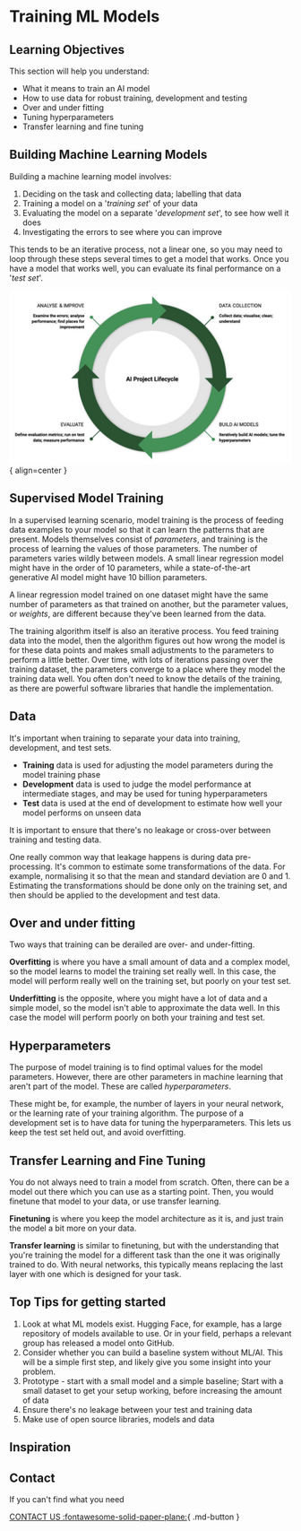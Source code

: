 # Training ML Models

## Learning Objectives

This section will help you understand:

- What it means to train an AI model
- How to use data for robust training, development and testing
- Over and under fitting
- Tuning hyperparameters
- Transfer learning and fine tuning

## Building Machine Learning Models

Building a machine learning model involves:

1. Deciding on the task and collecting data; labelling that data
2. Training a model on a '_training set_' of your data
3. Evaluating the model on a separate '_development set_', to see how well it does
4. Investigating the errors to see where you can improve

This tends to be an iterative process, not a linear one, so you may need to loop through these steps several times to get a model that works. Once you have a model that works well, you can evaluate its final performance on a '_test set_'.

![AI Lifecycle](imgs/ailifecycle.png){ align=center }

## Supervised Model Training
In a supervised learning scenario, model training is the process of feeding data examples to your model so that it can learn the patterns that are present. Models themselves consist of _parameters_, and training is the process of learning the values of those parameters. The number of parameters varies wildly between models. A small linear regression model might have in the order of 10 parameters, while a state-of-the-art generative AI model might have 10 billion parameters. 

A linear regression model trained on one dataset might have the same number of parameters as that trained on another, but the parameter values, or _weights_, are different because they've been learned from the data.


The training algorithm itself is also an iterative process. You feed training data into the model, then the algorithm figures out how wrong the model is for these data points and makes small adjustments to the parameters to perform a little better. Over time, with lots of iterations passing over the training dataset, the parameters converge to a place where they model the training data well. You often don't need to know the details of the training, as there are powerful software libraries that handle the implementation. 




## Data
It's important when training to separate your data into training, development, and test sets.

- **Training** data is used for adjusting the model parameters during the model training phase
- **Development** data is used to judge the model performance at intermediate stages, and may be used for tuning hyperparameters
- **Test** data is used at the end of development to estimate how well your model performs on unseen data

It is important to ensure that there's no leakage or cross-over between training and testing data.

One really common way that leakage happens is during data pre-processing. It's common to estimate some transformations of the data. For example, normalising it so that the mean and standard deviation are 0 and 1. Estimating the transformations should be done only on the training set, and then should be applied to the development and test data. 


## Over and under fitting

Two ways that training can be derailed are over- and under-fitting.

**Overfitting** is where you have a small amount of data and a complex model, so the model learns to model the training set really well. In this case, the model will perform really well on the training set, but poorly on your test set. 

**Underfitting** is the opposite, where you might have a lot of data and a simple model, so the model isn't able to approximate the data well. In this case the model will perform poorly on both your training and test set. 

## Hyperparameters

The purpose of model training is to find optimal values for the model parameters. However, there are other parameters in machine learning that aren't part of the model. These are called _hyperparameters_.

These might be, for example, the number of layers in your neural network, or the learning rate of your training algorithm. The purpose of a development set is to have data for tuning the hyperparameters. This lets us keep the test set held out, and avoid overfitting.

## Transfer Learning and Fine Tuning
You do not always need to train a model from scratch. Often, there can be a model out there which you can use as a starting point. Then, you would finetune that model to your data, or use transfer learning.

**Finetuning** is where you keep the model architecture as it is, and just train the model a bit more on your data.

**Transfer learning** is similar to finetuning, but with the understanding that you're training the model for a different task than the one it was originally trained to do. With neural networks, this typically means replacing the last layer with one which is designed for your task. 


## Top Tips for getting started

1. Look at what ML models exist. Hugging Face, for example, has a large repository of models available to use. Or in your field, perhaps a relevant group has released a model onto GitHub.
2. Consider whether you can build a baseline system without ML/AI. This will be a simple first step, and likely give you some insight into your problem. 
3. Prototype - start with a small model and a simple baseline; Start with a small dataset to get your setup working, before increasing the amount of data
4. Ensure there's no leakage between your test and training data
5. Make use of open source libraries, models and data

## Inspiration


## Contact

If you can't find what you need

[CONTACT US :fontawesome-solid-paper-plane:](mailto:accelerate-mle@cst.cam.ac.uk){ .md-button }



